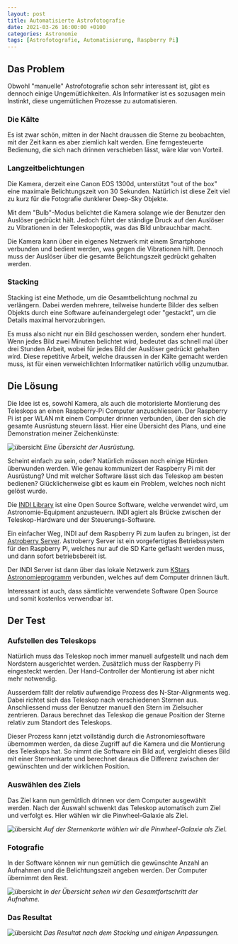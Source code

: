 ```yaml
---
layout: post
title: Automatisierte Astrofotografie
date: 2021-03-26 16:00:00 +0100
categories: Astronomie
tags: [Astrofotografie, Automatisierung, Raspberry Pi]
---
```


## Das Problem

Obwohl "manuelle" Astrofotografie schon sehr interessant ist, gibt es dennoch einige Ungemütlichkeiten. Als Informatiker ist es sozusagen mein Instinkt, diese ungemütlichen Prozesse zu automatisieren.

### Die Kälte

Es ist zwar schön, mitten in der Nacht draussen die Sterne zu beobachten, mit der Zeit kann es aber ziemlich kalt werden. Eine ferngesteuerte Bedienung, die sich nach drinnen verschieben lässt, wäre klar von Vorteil.

### Langzeitbelichtungen

Die Kamera, derzeit eine Canon EOS 1300d, unterstützt "out of the box" eine maximale Belichtungszeit von 30 Sekunden. Natürlich ist diese Zeit viel zu kurz für die Fotografie dunklerer Deep-Sky Objekte.

Mit dem "Bulb"-Modus belichtet die Kamera solange wie der Benutzer den Auslöser gedrückt hält. Jedoch führt der ständige Druck auf den Auslöser zu Vibrationen in der Teleskopoptik, was das Bild unbrauchbar macht.

Die Kamera kann über ein eigenes Netzwerk mit einem Smartphone verbunden und bedient werden, was gegen die Vibrationen hilft. Dennoch muss der Auslöser über die gesamte Belichtungszeit gedrückt gehalten werden.

### Stacking

Stacking ist eine Methode, um die Gesamtbelichtung nochmal zu verlängern. Dabei werden mehrere, teilweise hunderte Bilder des selben Objekts durch eine Software aufeinandergelegt oder "gestackt", um die Details maximal hervorzubringen.

Es muss also nicht nur ein Bild geschossen werden, sondern eher hundert. Wenn jedes Bild zwei Minuten belichtet wird, bedeutet das schnell mal über drei Stunden Arbeit, wobei für jedes Bild der Auslöser gedrückt gehalten wird. Diese repetitive Arbeit, welche draussen in der Kälte gemacht werden muss, ist für einen verweichlichten Informatiker natürlich völlig unzumutbar.

## Die Lösung

Die Idee ist es, sowohl Kamera, als auch die motorisierte Montierung des Teleskops an einen Raspberry-Pi Computer anzuschliessen. Der Raspberry Pi ist per WLAN mit einem Computer drinnen verbunden, über den sich die gesamte Ausrüstung steuern lässt. Hier eine Übersicht des Plans, und eine Demonstration meiner Zeichenkünste:

![übersicht](/public/media/posts/astrophotography-setup/overview.png)
*Eine Übersicht der Ausrüstung.*

Scheint einfach zu sein, oder? Natürlich müssen noch einige Hürden überwunden werden. Wie genau kommunizert der Raspberry Pi mit der Ausrüstung? Und mit welcher Software lässt sich das Teleskop am besten bedienen? Glücklicherweise gibt es kaum ein Problem, welches noch nicht gelöst wurde.

Die [INDI Library](https://www.indilib.org/) ist eine Open Source Software, welche verwendet wird, um Astronomie-Equipment anzusteuern. INDI agiert als Brücke zwischen der Teleskop-Hardware und der Steuerungs-Software.

Ein einfacher Weg, INDI auf dem Raspberry Pi zum laufen zu bringen, ist der [Astroberry Server](https://www.astroberry.io/). Astroberry Server ist ein vorgefertigtes Betriebssystem für den Raspberry Pi, welches nur auf die SD Karte geflasht werden muss, und dann sofort betriebsbereit ist.

Der INDI Server ist dann über das lokale Netzwerk zum [KStars Astronomieprogramm](https://edu.kde.org/kstars/) verbunden, welches auf dem Computer drinnen läuft.

Interessant ist auch, dass sämtlichte verwendete Software Open Source und somit kostenlos verwendbar ist.

## Der Test

### Aufstellen des Teleskops

Natürlich muss das Teleskop noch immer manuell aufgestellt und nach dem Nordstern ausgerichtet werden. Zusätzlich muss der Raspberry Pi eingesteckt werden. Der Hand-Controller der Montierung ist aber nicht mehr notwendig.

Ausserdem fällt der relativ aufwendige Prozess des N-Star-Alignments weg. Dabei richtet sich das Teleskop nach verschiedenen Sternen aus. Anschliessend muss der Benutzer manuell den Stern im Zielsucher zentrieren. Daraus berechnet das Teleskop die genaue Position der Sterne relativ zum Standort des Teleskops.

Dieser Prozess kann jetzt vollständig durch die Astronomiesoftware übernommen werden, da diese Zugriff auf die Kamera und die Montierung des Teleskops hat.
So nimmt die Software ein Bild auf, vergleicht dieses Bild mit einer Sternenkarte
und berechnet daraus die Differenz zwischen der gewünschten und der wirklichen
Position.

### Auswählen des Ziels

Das Ziel kann nun gemütlich drinnen vor dem Computer ausgewählt werden. Nach der Auswahl schwenkt das Teleskop automatisch zum Ziel und verfolgt es. Hier wählen wir die Pinwheel-Galaxie als Ziel.

![übersicht](/public/media/posts/astrophotography-setup/map.png)
*Auf der Sternenkarte wählen wir die Pinwheel-Galaxie als Ziel.*

### Fotografie

In der Software können wir nun gemütlich die gewünschte Anzahl an Aufnahmen und die Belichtungszeit angeben werden. Der Computer übernimmt den Rest.


![übersicht](/public/media/posts/astrophotography-setup/summary.png)
*In der Übersicht sehen wir den Gesamtfortschritt der Aufnahme.*

### Das Resultat

![übersicht](/public/media/gallery/2021-03-26-pinwheel-galaxy.jpg)
*Das Resultat nach dem Stacking und einigen Anpassungen.*